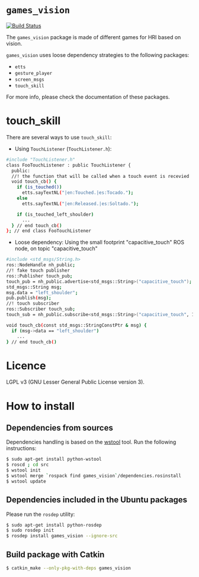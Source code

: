 # `games_vision`

[![Build Status](https://travis-ci.org/UC3MSocialRobots/games_vision.svg)](https://travis-ci.org/UC3MSocialRobots/games_vision)

The `games_vision` package is made of different games for HRI based on vision.

`games_vision` uses loose dependency strategies to the following packages:
  - `etts`
  - `gesture_player`
  - `screen_msgs`
  - `touch_skill`

For more info, please check the documentation of these packages.

touch_skill
===========

There are several ways to use `touch_skill`:
* Using `TouchListener` (`TouchListener.h`):

```bash
#include "TouchListener.h"
class FooTouchListener : public TouchListener {
  public:
  //! the function that will be called when a touch event is recevied
  void touch_cb() {
    if (is_touched())
      etts.sayTextNL("|en:Touched.|es:Tocado.");
    else
      etts.sayTextNL("|en:Released.|es:Soltado.");

    if (is_touched_left_shoulder)
      ...
  } // end touch_cb()
}; // end class FooTouchListener
```

* Loose dependency:
  Using the small footprint "capacitive_touch" ROS node, on topic "capacitive_touch"

```bash
#include <std_msgs/String.h>
ros::NodeHandle nh_public;
//! fake touch publisher
ros::Publisher touch_pub;
touch_pub = nh_public.advertise<std_msgs::String>("capacitive_touch");
std_msgs::String msg;
msg.data = "left_shoulder";
pub.publish(msg);
//! touch subscriber
ros::Subscriber touch_sub;
touch_sub = nh_public.subscribe<std_msgs::String>("capacitive_touch", 1, touch_cb);

void touch_cb(const std_msgs::StringConstPtr & msg) {
  if (msg->data == "left_shoulder")
    ...
} // end touch_cb()
```

Licence
=======

LGPL v3 (GNU Lesser General Public License version 3).

How to install
==============

Dependencies from sources
-------------------------

Dependencies handling is based on the [wstool](http://wiki.ros.org/wstool) tool.
Run the following instructions:

```bash
$ sudo apt-get install python-wstool
$ roscd ; cd src
$ wstool init
$ wstool merge `rospack find games_vision`/dependencies.rosinstall
$ wstool update
```

Dependencies included in the Ubuntu packages
--------------------------------------------

Please run the ```rosdep``` utility:

```bash
$ sudo apt-get install python-rosdep
$ sudo rosdep init
$ rosdep install games_vision --ignore-src
```

Build package with Catkin
-------------------------

```bash
$ catkin_make --only-pkg-with-deps games_vision
```
